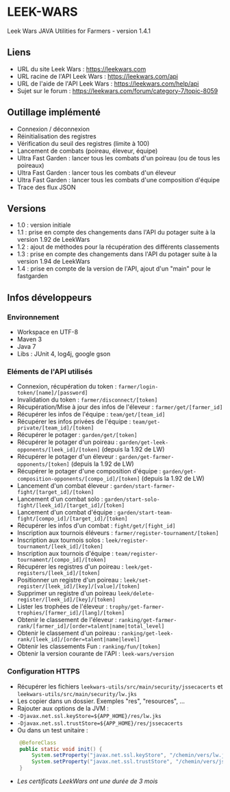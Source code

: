 # LEEK-WARS
Leek Wars JAVA Utilities for Farmers - version 1.4.1

## Liens
  * URL du site Leek Wars : https://leekwars.com
  * URL racine de l'API Leek Wars : https://leekwars.com/api
  * URL de l'aide de l'API Leek Wars : https://leekwars.com/help/api
  * Sujet sur le forum : https://leekwars.com/forum/category-7/topic-8059

## Outillage implémenté
  * Connexion / déconnexion
  * Réinitialisation des registres
  * Vérification du seuil des registres (limite à 100)
  * Lancement de combats (poireau, éleveur, équipe)
  * Ultra Fast Garden : lancer tous les combats d'un poireau (ou de tous les poireaux)
  * Ultra Fast Garden : lancer tous les combats d'un éleveur
  * Ultra Fast Garden : lancer tous les combats d'une composition d'équipe
  * Trace des flux JSON

## Versions
  * 1.0 : version initiale
  * 1.1 : prise en compte des changements dans l'API du potager suite à la version 1.92 de LeekWars
  * 1.2 : ajout de méthodes pour la récupération des différents classements
  * 1.3 : prise en compte des changements dans l'API du potager suite à la version 1.94 de LeekWars
  * 1.4 : prise en compte de la version de l'API, ajout d'un "main" pour le fastgarden

## Infos développeurs

### Environnement
  * Workspace en UTF-8
  * Maven 3
  * Java 7
  * Libs : JUnit 4, log4j, google gson
    
### Eléments de l'API utilisés
  * Connexion, récupération du token : `farmer/login-token/[name]/[password]`
  * Invalidation du token : `farmer/disconnect/[token]`
  * Récupération/Mise à jour des infos de l'éleveur : `farmer/get/[farmer_id]`
  * Récupérer les infos de l'équipe : `team/get/[team_id]`
  * Récupérer les infos privées de l'équipe : `team/get-private/[team_id]/[token]`
  * Récupérer le potager : `garden/get/[token]`
  * Récupérer le potager d'un poireau : `garden/get-leek-opponents/[leek_id]/[token]` (depuis la 1.92 de LW)
  * Récupérer le potager d'un éleveur : `garden/get-farmer-opponents/[token]` (depuis la 1.92 de LW)
  * Récupérer le potager d'une composition d'équipe : `garden/get-composition-opponents/[compo_id]/[token]` (depuis la 1.92 de LW)
  * Lancement d'un combat éleveur : `garden/start-farmer-fight/[target_id]/[token]`
  * Lancement d'un combat solo : `garden/start-solo-fight/[leek_id]/[target_id]/[token]`
  * Lancement d'un combat d'équipe : `garden/start-team-fight/[compo_id]/[target_id]/[token]`
  * Récupérer les infos d'un combat : `fight/get/[fight_id]`
  * Inscription aux tournois éléveurs : `farmer/register-tournament/[token]`
  * Inscription aux tournois solos : `leek/register-tournament/[leek_id]/[token]`
  * Inscription aux tournois d'équipe : `team/register-tournament/[compo_id]/[token]`
  * Récupérer les registres d'un poireau : `leek/get-registers/[leek_id]/[token]`
  * Positionner un registre d'un poireau : `leek/set-register/[leek_id]/[key]/[value]/[token]`
  * Supprimer un registre d'un poireau `leek/delete-register/[leek_id]/[key]/[token]`
  * Lister les trophées de l'éleveur : `trophy/get-farmer-trophies/[farmer_id]/[lang]/[token]`
  * Obtenir le classement de l'éleveur : `ranking/get-farmer-rank/[farmer_id]/[order=talent|name|total_level]`
  * Obtenir le classement d'un poireau : `ranking/get-leek-rank/[leek_id]/[order=talent|name|level]`
  * Obtenir les classements Fun : `ranking/fun/[token]`
  * Obtenir la version  courante de l'API : `leek-wars/version`

### Configuration HTTPS
  * Récupérer les fichiers `leekwars-utils/src/main/security/jssecacerts` et `leekwars-utils/src/main/security/lw.jks`
  * Les copier dans un dossier. Exemples "res", "resources",  ...
  * Rajouter aux options de la JVM :
   * `-Djavax.net.ssl.keyStore=${APP_HOME}/res/lw.jks`
   * `-Djavax.net.ssl.trustStore=${APP_HOME}/res/jssecacerts`
  * Ou dans un test unitaire :

```java
	@BeforeClass
	public static void init() {
		System.setProperty("javax.net.ssl.keyStore", "/chemin/vers/lw.jks");
		System.setProperty("javax.net.ssl.trustStore", "/chemin/vers/jssecacerts");
	}
```
  * _Les certificats LeekWars ont une durée de 3 mois_

